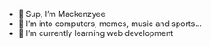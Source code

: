 - 👋 Sup, I’m Mackenzyee
- 👀 I’m into computers, memes, music and sports...
- 🌱 I’m currently learning web development



<!---
mackenzyee/mackenzyee is a ✨ special ✨ repository because its `README.md` (this file) appears on your GitHub profile.
You can click the Preview link to take a look at your changes.
--->

